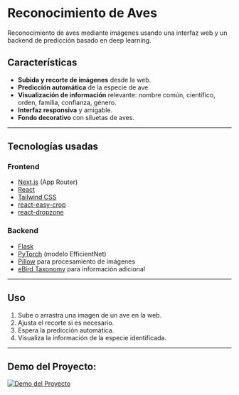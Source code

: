 # Reconocimiento de Aves

Reconocimiento de aves mediante imágenes usando una interfaz web y un backend de predicción basado en deep learning.

## Características

- **Subida y recorte de imágenes** desde la web.
- **Predicción automática** de la especie de ave.
- **Visualización de información** relevante: nombre común, científico, orden, familia, confianza, género.
- **Interfaz responsiva** y amigable.
- **Fondo decorativo** con siluetas de aves.

---

## Tecnologías usadas

### Frontend

- [Next.js](https://nextjs.org/) (App Router)
- [React](https://react.dev/)
- [Tailwind CSS](https://tailwindcss.com/)
- [react-easy-crop](https://github.com/ValerySchneider/react-easy-crop)
- [react-dropzone](https://react-dropzone.js.org/)

### Backend

- [Flask](https://flask.palletsprojects.com/)
- [PyTorch](https://pytorch.org/) (modelo EfficientNet)
- [Pillow](https://python-pillow.org/) para procesamiento de imágenes
- [eBird Taxonomy](https://www.birds.cornell.edu/home/ebird-taxonomy/) para información adicional

---

## Uso

1. Sube o arrastra una imagen de un ave en la web.
2. Ajusta el recorte si es necesario.
3. Espera la predicción automática.
4. Visualiza la información de la especie identificada.

---

## Demo del Proyecto:

[![Demo del Proyecto](https://img.youtube.com/vi/1ubZwLGUeyg/0.jpg)](https://www.youtube.com/watch?v=1ubZwLGUeyg)

